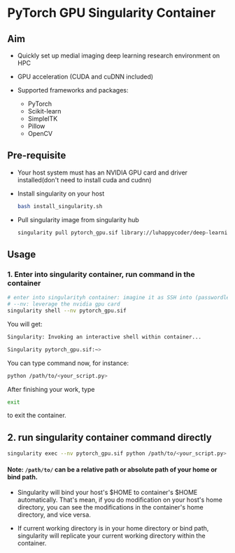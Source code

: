 # PyTorch GPU Singularity Container

## Aim

- Quickly set up medial imaging deep learning research environment on HPC
- GPU acceleration (CUDA and cuDNN included)
- Supported frameworks and packages:

    - PyTorch
    - Scikit-learn
    - SimpleITK
    - Pillow
    - OpenCV
    
## Pre-requisite

- Your host system must has an NVIDIA GPU card and driver installed(don't need to install cuda and cudnn)

- Install singularity on your host

    ```bash
    bash install_singularity.sh
    ```

- Pull singularity image from singularity hub

    ```bash
    singularity pull pytorch_gpu.sif library://luhappycoder/deep-learning/pytorch_gpu:2.0.0

    ```

## Usage

### 1. Enter into singularity container, run command in the container

```bash
# enter into singularityh container: imagine it as SSH into (passwordless) another machine
# --nv: leverage the nvidia gpu card
singularity shell --nv pytorch_gpu.sif
```

You will get:

```bash
Singularity: Invoking an interactive shell within container...

Singularity pytorch_gpu.sif:~>
```

You can type command now, for instance:

```bash
python /path/to/<your_script.py>
```

After finishing your work, type

```bash
exit
```
to exit the container.

## 2. run singularity container command directly

```bash
singularity exec --nv pytorch_gpu.sif python /path/to/<your_script.py>
```

#### Note: `/path/to/` can be a relative path or absolute path of your home or bind path.

- Singularity will bind your host's $HOME to container's $HOME automatically. That's mean, if you do modification on your host's home directory, you can see the modifications in the container's home directory, and vice versa.

- If current working directory is in your home directory or bind path, singularity will replicate your current working directory within the container. 

    

